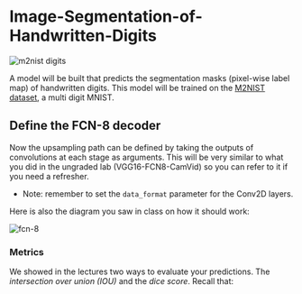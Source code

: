# Image-Segmentation-of-Handwritten-Digits

<img src='https://drive.google.com/uc?export=view&id=1-WBX7w_R9abwdGmAUBFWWEcJ0LkMppq2' alt='m2nist digits'>

A model will be built that predicts the segmentation masks (pixel-wise label map) of handwritten digits. This model will be trained on the [M2NIST dataset](https://www.kaggle.com/farhanhubble/multimnistm2nist), a multi digit MNIST.

## Define the FCN-8 decoder
Now the upsampling path can be defined by taking the outputs of convolutions at each stage as arguments. This will be very similar to what you did in the ungraded lab (VGG16-FCN8-CamVid) so you can refer to it if you need a refresher. 
* Note: remember to set the `data_format` parameter for the Conv2D layers. 

Here is also the diagram you saw in class on how it should work:

<img src='https://drive.google.com/uc?export=view&id=1lrqB4YegV8jXWNfyYAaeuFlwXIc54aRP' alt='fcn-8'>

### Metrics

We showed in the lectures two ways to evaluate your predictions. The *intersection over union (IOU)* and the *dice score*. Recall that:

